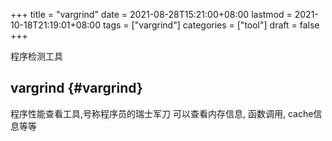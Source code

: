 +++
title = "vargrind"
date = 2021-08-28T15:21:00+08:00
lastmod = 2021-10-18T21:19:01+08:00
tags = ["vargrind"]
categories = ["tool"]
draft = false
+++

程序检测工具

<!--more-->


## vargrind {#vargrind}

程序性能查看工具,号称程序员的瑞士军刀
可以查看内存信息, 函数调用, cache信息等等